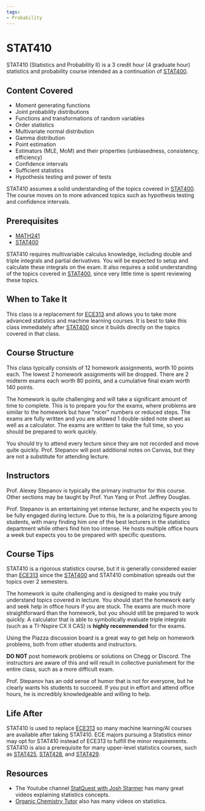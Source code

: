 ```yaml
---
tags:
- Probability
---
```

# STAT410

STAT410 (Statistics and Probability II) is a 3 credit hour (4 graduate hour) statistics and probability course intended as a continuation of [STAT400](STAT400.md).

## Content Covered

- Moment generating functions
- Joint probability distributions
- Functions and transformations of random variables
- Order statistics
- Multivariate normal distribution
- Gamma distribution
- Point estimation
- Estimators (MLE, MoM) and their properties (unbiasedness, consistency, efficiency)
- Confidence intervals
- Sufficient statistics
- Hypothesis testing and power of tests

STAT410 assumes a solid understanding of the topics covered in [STAT400](STAT400.md). The course moves on to more advanced topics such as hypothesis testing and confidence intervals.

## Prerequisites

- [MATH241](../MATH%20Course%20Offerings/MATH241.md)
- [STAT400](STAT400.md)

STAT410 requires multivariable calculus knowledge, including double and triple integrals and partial derivatives. You will be expected to setup and calculate these integrals on the exam. It also requires a solid understanding of the topics covered in [STAT400](STAT400.md), since very little time is spent reviewing these topics.

## When to Take It

This class is a replacement for [ECE313](../ECE%20Course%20Offerings/ECE313.md) and allows you to take more advanced statistics and machine learning courses. It is best to take this class immediately after [STAT400](STAT400.md) since it builds directly on the topics covered in that class.

## Course Structure

This class typically consists of 12 homework assignments, worth 10 points each. The lowest 2 homework assignments will be dropped. There are 2 midterm exams each worth 80 points, and a cumulative final exam worth 140 points.

The homework is quite challenging and will take a significant amount of time to complete. This is to prepare you for the exams, where problems are similar to the homework but have "nicer" numbers or reduced steps. The exams are fully written and you are allowed 1 double-sided note sheet as well as a calculator. The exams are written to take the full time, so you should be prepared to work quickly.

You should try to attend every lecture since they are not recorded and move quite quickly. Prof. Stepanov will post additional notes on Canvas, but they are not a substitute for attending lecture.

## Instructors

Prof. Alexey Stepanov is typically the primary instructor for this course. Other sections may be taught by Prof. Yun Yang or Prof. Jeffrey Douglas. 

Prof. Stepanov is an entertaining yet intense lecturer, and he expects you to be fully engaged during lecture. Due to this, he is a polarizing figure among students, with many finding him one of the best lecturers in the statistics department while others find him too intense. He hosts multiple office hours a week but expects you to be prepared with specific questions.

## Course Tips

STAT410 is a rigorous statistics course, but it is generally considered easier than [ECE313](../ECE%20Course%20Offerings/ECE313.md) since the [STAT400](STAT400.md) and STAT410 combination spreads out the topics over 2 semesters.

The homework is quite challenging and is designed to make you truly understand topics covered in lecture. You should start the homework early and seek help in office hours if you are stuck. The exams are much more straightforward than the homework, but you should still be prepared to work quickly. A calculator that is able to symbolically evaluate triple integrals (such as a TI-Nspire CX II CAS) is **highly recommended** for the exams.

Using the Piazza discussion board is a great way to get help on homework problems, both from other students and instructors.

**DO NOT** post homework problems or solutions on Chegg or Discord. The instructors are aware of this and will result in collective punishment for the entire class, such as a more difficult exam.

Prof. Stepanov has an odd sense of humor that is not for everyone, but he clearly wants his students to succeed. If you put in effort and attend office hours, he is incredibly knowledgeable and willing to help.

## Life After

STAT410 is used to replace [ECE313](../ECE%20Course%20Offerings/ECE313.md) so many machine learning/AI courses are available after taking STAT410. ECE majors pursuing a Statistics minor may opt for STAT410 instead of ECE313 to fulfill the minor requirements. STAT410 is also a prerequisite for many upper-level statistics courses, such as [STAT425](STAT425.md), [STAT428](STAT428.md), and [STAT429](STAT429.md).

## Resources

- The Youtube channel [StatQuest with Josh Starmer](https://www.youtube.com/@statquest) has many great videos explaining statistics concepts.
- [Organic Chemistry Tutor](https://www.youtube.com/@TheOrganicChemistryTutor) also has many videos on statistics.
